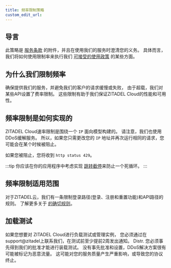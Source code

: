 ```yaml
---
title: 频率限制策略
custom_edit_url:
---
```


## 导言

此策略是 [服务条款](terms-of-service) 的附件，并且在使用我们的服务时澄清您的义务。 具体而言，我们将如何使用限制率来执行我们 [可接受的使用政策](acceptable-use-policy) 的某些方面。

## 为什么我们限制频率

确保提供我们的服务，并避免我们的客户的请求缓慢或失败， 由于超载，我们对某些API设置了费率限制。 这些限制有助于我们保证ZITADEL Cloud的性能和可用性。

## 频率限制是如何实现的

ZITADEL Cloud速率限制是围绕一个 `IP` 面向模型构建的。 请注意，我们也使用DDoS缓解服务。 所以，如果您只需更改您的 `IP` 地址并再次运行相同的请求，您可能会在某个时候被阻止。

如果您被阻止，您将收到 `http status 429`。

:::tip
你应该在你的应用程序中考虑实现 [跳转截停](https://en.wikipedia.org/wiki/Exponential_backoff)来防止一个死循环。
:::

## 频率限制适用范围

对于ZITADEL云，我们有一条限制登录路径(登录、注册和重置功能)和API路径的规则。 了解更多关于 [的确切规则](/docs/apis/ratelimits)。

## 加载测试

如果您想要对 ZITADEL Cloud进行负载测试或管理实例， 您必须通过在 support@zitadel上联系我们，在测试前至少提前2周发出通知。 Distr. 您必须事先得到我们的批准才能进行装载测试。 没有事先批准和设置，DDoS解决方案很有可能被标记为恶意流量。 这可能对您的服务质量产生严重影响，或导致您的协议终止。

